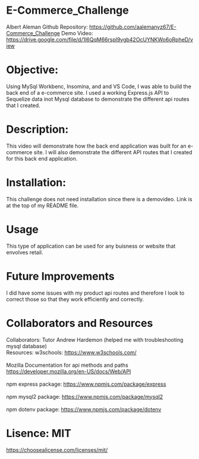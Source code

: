 # E-Commerce_Challenge
Albert Aleman
Github Repository: https://github.com/aalemanyz67/E-Commerce_Challenge
Demo Video: https://drive.google.com/file/d/1l6QqM66rspl9vgb42OcUYNKWo6oRpheD/view

# Objective:
Using MySql Workbenc, Insomina, and and VS Code, I was able to build the back end of a e-commerce site. I used a working Express.js API to Sequelize data inot Mysql database to demonstrate the different api routes that I created.

# Description:
This video will demonstrate how the back end application was built for an e-commerce site. I will also demonstrate the different API routes that I created for this back end application.

# Installation:
This challenge does not need installation since there is a demovideo. Link is at the top of my README file.

# Usage
This type of application can be used for any buisness or website that envolves retail.

# Future Improvements
I did have some issues with my product api routes and therefore I look to correct those so that they work efficiently and correctly.

# Collaborators and Resources
Collaborators: Tutor Andrew Hardemon (helped me with troubleshooting mysql database)
<br>Resources: w3schools: https://www.w3schools.com/<br>
<br>Mozilla Documentation for api methods and paths https://developer.mozilla.org/en-US/docs/Web/API<br>
<br>npm express package: https://www.npmjs.com/package/express<br>
<br>npm mysql2 package: https://www.npmjs.com/package/mysql2<br>
<br>npm dotenv package: https://www.npmjs.com/package/dotenv<br>

# Lisence: MIT
https://choosealicense.com/licenses/mit/